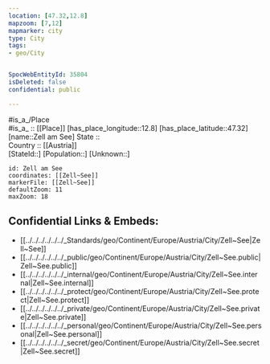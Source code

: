 ```yaml
---
location: [47.32,12.8] 
mapzoom: [7,12] 
mapmarker: city 
type: City
tags:
- geo/City


SpocWebEntityId: 35804
isDeleted: false
confidential: public

---
```

#is_a_/Place  
#is_a_ :: [[Place]] 
[has_place_longitude::12.8] 
[has_place_latitude::47.32] 
[name::Zell am See] 
State ::  
Country :: [[Austria]]  
[StateId::] 
[Population::] 
[Unknown::] 


```leaflet
id: Zell am See
coordinates: [[Zell~See]] 
markerFile: [[Zell~See]] 
defaultZoom: 11 
maxZoom: 18
```


## Confidential Links & Embeds: 
- [[../../../../../../_Standards/geo/Continent/Europe/Austria/City/Zell~See|Zell~See]] 
- [[../../../../../../_public/geo/Continent/Europe/Austria/City/Zell~See.public|Zell~See.public]] 
- [[../../../../../../_internal/geo/Continent/Europe/Austria/City/Zell~See.internal|Zell~See.internal]] 
- [[../../../../../../_protect/geo/Continent/Europe/Austria/City/Zell~See.protect|Zell~See.protect]] 
- [[../../../../../../_private/geo/Continent/Europe/Austria/City/Zell~See.private|Zell~See.private]] 
- [[../../../../../../_personal/geo/Continent/Europe/Austria/City/Zell~See.personal|Zell~See.personal]] 
- [[../../../../../../_secret/geo/Continent/Europe/Austria/City/Zell~See.secret|Zell~See.secret]] 
